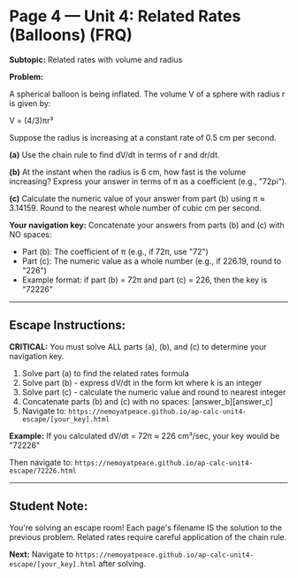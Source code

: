 # Page 4 — Unit 4: Related Rates (Balloons) (FRQ)

**Subtopic:** Related rates with volume and radius

**Problem:**

A spherical balloon is being inflated. The volume V of a sphere with radius r is given by:

V = (4/3)πr³

Suppose the radius is increasing at a constant rate of 0.5 cm per second.

**(a)** Use the chain rule to find dV/dt in terms of r and dr/dt.

**(b)** At the instant when the radius is 6 cm, how fast is the volume increasing? Express your answer in terms of π as a coefficient (e.g., "72pi"). 

**(c)** Calculate the numeric value of your answer from part (b) using π ≈ 3.14159. Round to the nearest whole number of cubic cm per second.

**Your navigation key:** Concatenate your answers from parts (b) and (c) with NO spaces:
- Part (b): The coefficient of π (e.g., if 72π, use "72")
- Part (c): The numeric value as a whole number (e.g., if 226.19, round to "226")
- Example format: if part (b) = 72π and part (c) = 226, then the key is "72226"

---

## Escape Instructions:

**CRITICAL:** You must solve ALL parts (a), (b), and (c) to determine your navigation key.

1. Solve part (a) to find the related rates formula
2. Solve part (b) - express dV/dt in the form kπ where k is an integer
3. Solve part (c) - calculate the numeric value and round to nearest integer
4. Concatenate parts (b) and (c) with no spaces: [answer_b][answer_c]
5. Navigate to: `https://nemoyatpeace.github.io/ap-calc-unit4-escape/[your_key].html`

**Example:** If you calculated dV/dt = 72π ≈ 226 cm³/sec, your key would be "72226"

Then navigate to: `https://nemoyatpeace.github.io/ap-calc-unit4-escape/72226.html`

---

## Student Note:

You're solving an escape room! Each page's filename IS the solution to the previous problem. Related rates require careful application of the chain rule.

**Next:** Navigate to `https://nemoyatpeace.github.io/ap-calc-unit4-escape/[your_key].html` after solving.
